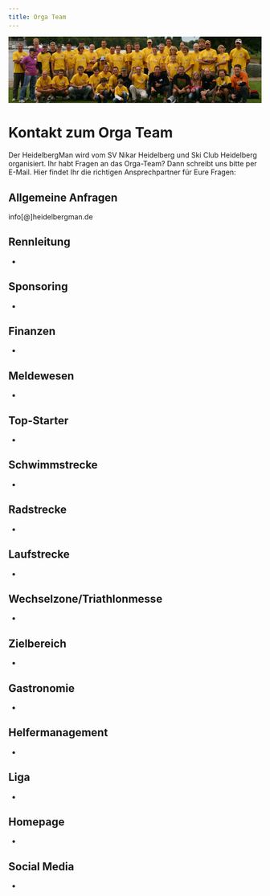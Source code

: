 ```yaml
---
title: Orga Team
---
```


![Orga Team](/img/banner/OrgaTeam.jpeg)

# Kontakt zum Orga Team

Der HeidelbergMan wird vom SV Nikar Heidelberg und Ski Club Heidelberg organisiert. Ihr habt Fragen an das Orga-Team? Dann schreibt uns bitte per E-Mail. Hier findet Ihr die richtigen Ansprechpartner für Eure Fragen:

## Allgemeine Anfragen

info[@]heidelbergman.de

## Rennleitung

-

## Sponsoring

-

## Finanzen

-

## Meldewesen

-

## Top-Starter

-

## Schwimmstrecke

-

## Radstrecke

-

## Laufstrecke

-

## Wechselzone/Triathlonmesse

-

## Zielbereich

-

## Gastronomie

-

## Helfermanagement

-

## Liga

-

## Homepage

-

## Social Media

-
